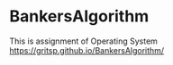 # BankersAlgorithm
This is assignment of Operating System
https://gritsp.github.io/BankersAlgorithm/
